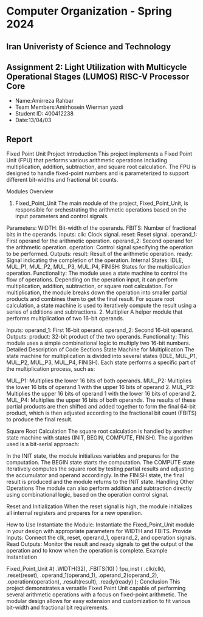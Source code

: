 Computer Organization - Spring 2024
==============================================================
## Iran Univeristy of Science and Technology
## Assignment 2: Light Utilization with Multicycle Operational Stages (LUMOS) RISC-V Processor Core

- Name:Amirreza Rahbar
- Team Members:Amirhosein Wierman yazdi
- Student ID: 400412238
- Date:13/04/03

## Report
Fixed Point Unit Project
Introduction
This project implements a Fixed Point Unit (FPU) that performs various arithmetic operations including multiplication, addition, subtraction, and square root calculation. The FPU is designed to handle fixed-point numbers and is parameterized to support different bit-widths and fractional bit counts.

Modules Overview
1. Fixed_Point_Unit
The main module of the project, Fixed_Point_Unit, is responsible for orchestrating the arithmetic operations based on the input parameters and control signals.

Parameters:
WIDTH: Bit-width of the operands.
FBITS: Number of fractional bits in the operands.
Inputs:
clk: Clock signal.
reset: Reset signal.
operand_1: First operand for the arithmetic operation.
operand_2: Second operand for the arithmetic operation.
operation: Control signal specifying the operation to be performed.
Outputs:
result: Result of the arithmetic operation.
ready: Signal indicating the completion of the operation.
Internal States:
IDLE, MUL_P1, MUL_P2, MUL_P3, MUL_P4, FINISH: States for the multiplication operation.
Functionality:
The module uses a state machine to control the flow of operations.
Depending on the operation input, it can perform multiplication, addition, subtraction, or square root calculation.
For multiplication, the module breaks down the operation into smaller partial products and combines them to get the final result.
For square root calculation, a state machine is used to iteratively compute the result using a series of additions and subtractions.
2. Multiplier
A helper module that performs multiplication of two 16-bit operands.

Inputs:
operand_1: First 16-bit operand.
operand_2: Second 16-bit operand.
Outputs:
product: 32-bit product of the two operands.
Functionality:
This module uses a simple combinational logic to multiply two 16-bit numbers.
Detailed Description of Code Sections
State Machine for Multiplication
The state machine for multiplication is divided into several states (IDLE, MUL_P1, MUL_P2, MUL_P3, MUL_P4, FINISH). Each state performs a specific part of the multiplication process, such as:

MUL_P1: Multiplies the lower 16 bits of both operands.
MUL_P2: Multiplies the lower 16 bits of operand 1 with the upper 16 bits of operand 2.
MUL_P3: Multiplies the upper 16 bits of operand 1 with the lower 16 bits of operand 2.
MUL_P4: Multiplies the upper 16 bits of both operands.
The results of these partial products are then shifted and added together to form the final 64-bit product, which is then adjusted according to the fractional bit count (FBITS) to produce the final result.

Square Root Calculation
The square root calculation is handled by another state machine with states (INIT, BEGIN, COMPUTE, FINISH). The algorithm used is a bit-serial approach:

In the INIT state, the module initializes variables and prepares for the computation.
The BEGIN state starts the computation.
The COMPUTE state iteratively computes the square root by testing partial results and adjusting the accumulator and operand accordingly.
In the FINISH state, the final result is produced and the module returns to the INIT state.
Handling Other Operations
The module can also perform addition and subtraction directly using combinational logic, based on the operation control signal.

Reset and Initialization
When the reset signal is high, the module initializes all internal registers and prepares for a new operation.

How to Use
Instantiate the Module: Instantiate the Fixed_Point_Unit module in your design with appropriate parameters for WIDTH and FBITS.
Provide Inputs: Connect the clk, reset, operand_1, operand_2, and operation signals.
Read Outputs: Monitor the result and ready signals to get the output of the operation and to know when the operation is complete.
Example Instantiation

Fixed_Point_Unit #(
    .WIDTH(32),
    .FBITS(10)
) fpu_inst (
    .clk(clk),
    .reset(reset),
    .operand_1(operand_1),
    .operand_2(operand_2),
    .operation(operation),
    .result(result),
    .ready(ready)
);
Conclusion
This project demonstrates a versatile Fixed Point Unit capable of performing several arithmetic operations with a focus on fixed-point arithmetic. The modular design allows for easy extension and customization to fit various bit-width and fractional bit requirements.

